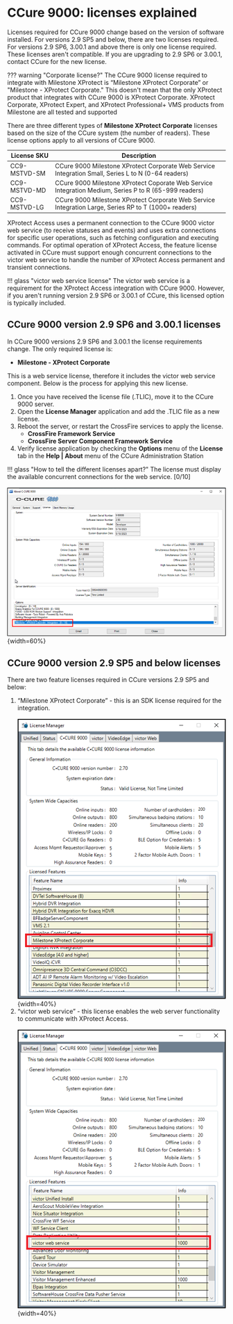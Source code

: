 # CCure 9000: licenses explained

Licenses required for CCure 9000 change based on the version of software installed. For versions 2.9 SP5 and below, there are two licenses required. For versions 2.9 SP6, 3.00.1 and above there is only one license required. These licenses aren't compatible. If you are upgrading to 2.9 SP6 or 3.00.1, contact CCure for the new license.

??? warning "Corporate license?"
    The CCure 9000 license required to integrate with Milestone XProtect is “Milestone XProtect Corporate” or "Milestone - XProtect Corporate." This doesn't mean that the only XProtect product that integrates with CCure 9000 is XProtect Corporate. XProtect Corporate, XProtect Expert, and XProtect Professional+ VMS products from Milestone are all tested and supported

There are three different types of **Milestone XProtect Corporate** licenses based on the size of the CCure system (the number of readers). These license options apply to all versions of CCure 9000.

| License SKU   | Description   |
|---------------|---------------|
| CC9-MSTVD-SM  | CCure 9000 Milestone XProtect Corporate Web Service Integration Small, Series L to N (0-64 readers)   |
| CC9-MSTVD-MD  | CCure 9000 Milestone XProtect Coporate Web Service Integration Medium, Series P to R (65-999 readers) |
| CC9-MSTVD-LG  | CCure 9000 Milestone XProtect Corporate Web Service Integration Large, Series RP to T (1000+ readers) |

XProtect Access uses a permanent connection to the CCure 9000 victor web service (to receive statuses and events) and uses extra connections for specific user operations, such as fetching configuration and executing commands. For optimal operation of XProtect Access, the feature license activated in CCure must support enough concurrent connections to the victor web service to handle the number of XProtect Access permanent and transient connections.

!!! glass "victor web service license"
    The victor web service is a requirement for the XProtect Access integration with CCure 9000. However, if you aren't running version 2.9 SP6 or 3.00.1 of CCure, this licensed option is typically included.

## CCure 9000 version 2.9 SP6 and 3.00.1 licenses

In CCure 9000 versions 2.9 SP6 and 3.00.1 the license requirements change. The only required license is:

+ **Milestone - XProtect Corporate**

This is a web service license, therefore it includes the victor web service component. Below is the process for applying this new license.

1. Once you have received the license file (.TLIC), move it to the CCure 9000 server.
2. Open the **License Manager** application and add the .TLIC file as a new license.
3. Reboot the server, or restart the CrossFire services to apply the license.
    + **CrossFire Framework Service**
    + **CrossFire Server Component Framework Service**
4. Verify license application by checking the **Options** menu of the **License** tab in the **Help | About** menu of the CCure Administration Station

!!! glass "How to tell the different licenses apart?"
    The license must display the available concurrent connections for the web service. [0/10]</br>
    </br>
    ![One_Lic](img/CP3_0licenseverify.png){width=60%}

## CCure 9000 version 2.9 SP5 and below licenses

There are two feature licenses required in CCure versions 2.9 SP5 and below:

1. “Milestone XProtect Corporate” - this is an SDK license required for the integration.</br>
    </br>
    ![Corp_Lic](img/Prerequisites.png){width=40%}</br>
2. “victor web service” - this license enables the web server functionality to communicate with XProtect Access.</br>
    </br>
    ![vws_Lic](img/Prerequisites_1.png){width=40%}</br>
